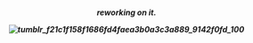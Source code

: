 <h5 align="center"

reworking on it.

![tumblr_f21c1f158f1686fd4faea3b0a3c3a889_9142f0fd_100](https://github.com/user-attachments/assets/b694fc6f-5be9-49b8-a148-2d26a7bf1bc7)
